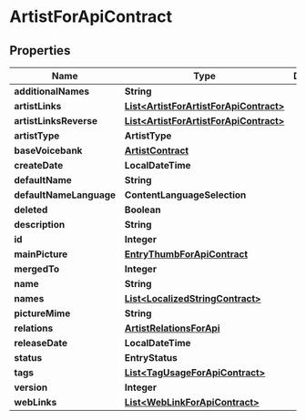 

# ArtistForApiContract

## Properties

Name | Type | Description | Notes
------------ | ------------- | ------------- | -------------
**additionalNames** | **String** |  |  [optional]
**artistLinks** | [**List&lt;ArtistForArtistForApiContract&gt;**](ArtistForArtistForApiContract.md) |  |  [optional]
**artistLinksReverse** | [**List&lt;ArtistForArtistForApiContract&gt;**](ArtistForArtistForApiContract.md) |  |  [optional]
**artistType** | **ArtistType** |  |  [optional]
**baseVoicebank** | [**ArtistContract**](ArtistContract.md) |  |  [optional]
**createDate** | **LocalDateTime** |  |  [optional]
**defaultName** | **String** |  |  [optional]
**defaultNameLanguage** | **ContentLanguageSelection** |  |  [optional]
**deleted** | **Boolean** |  |  [optional]
**description** | **String** |  |  [optional]
**id** | **Integer** |  |  [optional]
**mainPicture** | [**EntryThumbForApiContract**](EntryThumbForApiContract.md) |  |  [optional]
**mergedTo** | **Integer** |  |  [optional]
**name** | **String** |  |  [optional]
**names** | [**List&lt;LocalizedStringContract&gt;**](LocalizedStringContract.md) |  |  [optional]
**pictureMime** | **String** |  |  [optional]
**relations** | [**ArtistRelationsForApi**](ArtistRelationsForApi.md) |  |  [optional]
**releaseDate** | **LocalDateTime** |  |  [optional]
**status** | **EntryStatus** |  |  [optional]
**tags** | [**List&lt;TagUsageForApiContract&gt;**](TagUsageForApiContract.md) |  |  [optional]
**version** | **Integer** |  |  [optional]
**webLinks** | [**List&lt;WebLinkForApiContract&gt;**](WebLinkForApiContract.md) |  |  [optional]



